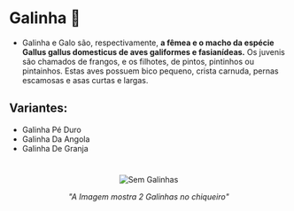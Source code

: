 # Galinha :chicken:

- Galinha e Galo são, respectivamente, **a fêmea e o macho da espécie Gallus gallus domesticus de aves galiformes e fasianídeas.** Os juvenis são chamados de frangos, e os filhotes, de pintos, pintinhos ou pintainhos. Estas aves possuem bico pequeno, crista carnuda, pernas escamosas e asas curtas e largas.

## Variantes:

- Galinha Pé Duro
- Galinha Da Angola
- Galinha De Granja
#
<div style="text-align: center;">
  <img src="galinha.jpg" alt="Sem Galinhas">
  <p><em>"A Imagem mostra 2 Galinhas no chiqueiro"</em></p>
</div>